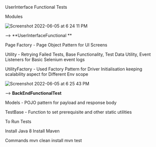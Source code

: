 UserInterface Functional Tests

Modules 

![Screenshot 2022-06-05 at 6 24 11 PM](https://user-images.githubusercontent.com/101249539/172051377-68d12d43-3796-48ae-98a6-bdb717e7e504.png)

--> **UserInterfaceFunctional **

Page Factory - Page Object Pattern for UI Screens

Utility - Retrying Failed Tests, Base Functionality, Test Data Utility, Event Listeners for Basic Selenium event logs

UtilityFactory - Used Factory Pattern for Driver Initialisation keeping scalability aspect for Different Env scope

![Screenshot 2022-06-05 at 6 25 43 PM](https://user-images.githubusercontent.com/101249539/172051473-574bee24-4c19-4c9f-b9c9-77a5c837a34a.png)

--> **BackEndFunctionalTest**

Models - POJO pattern for payload and response body

TestBase - Function to set prerequisite and other static utilities


To Run Tests 

Install Java 8
Install Maven 

Commands 
mvn clean install 
mvn test



